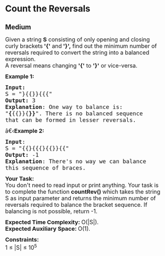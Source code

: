 # Count the Reversals
## Medium 
<div class="problem-statement">
                <p></p><p><span style="font-size:18px">Given a string <strong>S</strong> consisting of only opening and closing curly brackets<strong> '{'</strong> and<strong> '}',</strong>&nbsp;find out the minimum&nbsp;number of reversals required to convert the string into a balanced expression.<br>
A reversal means changing <strong>'{'</strong> to <strong>'}'</strong> or vice-versa.</span></p>

<p><span style="font-size:18px"><strong>Example 1:</strong></span></p>

<pre style="position: relative;"><span style="font-size:18px"><strong>Input:</strong>
S = "}{{}}{{{"
<strong>Output:</strong> 3
<strong>Explanation</strong>: One way to balance is:
"<strong>{</strong>{{}}{<strong>}}</strong>". There is no balanced sequence
that can be formed in lesser reversals.</span>
<div class="open_grepper_editor" title="Edit &amp; Save To Grepper"></div></pre>

<p><span style="font-size:18px">â€‹<strong>Example 2:</strong></span></p>

<pre style="position: relative;"><span style="font-size:18px"><strong>Input</strong>: 
S = "{{}{{{}{{}}{{"</span><span style="font-size:18px">
<strong>Output:</strong> -1
<strong>Explanation</strong>: There's no way we can balance
this sequence of braces.</span>
<div class="open_grepper_editor" title="Edit &amp; Save To Grepper"></div></pre>

<p><span style="font-size:18px"><strong>Your Task:</strong><br>
You don't need to read input or print anything. Your task is to complete the function&nbsp;<strong>countRev()&nbsp;</strong>which takes the string S as input parameter&nbsp;and returns the minimum number of reversals required to balance the bracket sequence. If balancing is not possible, return -1.&nbsp;</span></p>

<p><span style="font-size:18px"><strong>Expected Time Complexity:&nbsp;</strong>O(|S|).<br>
<strong>Expected Auxiliary Space:&nbsp;</strong>O(1).</span></p>

<p><span style="font-size:18px"><strong>Constraints:</strong><br>
1 ≤ |S| ≤ 10<sup>5</sup></span></p>

<p>&nbsp;</p>
 <p></p>
            </div>